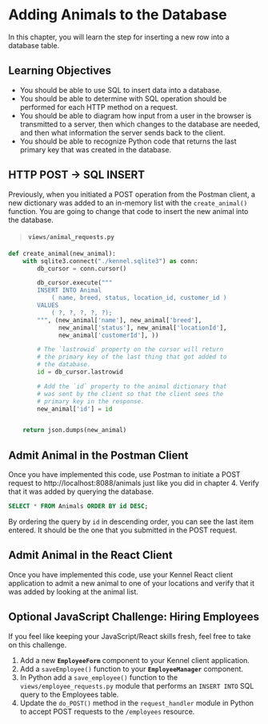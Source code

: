 # Adding Animals to the Database

In this chapter, you will learn the step for inserting a new row into a database table.

## Learning Objectives

* You should be able to use SQL to insert data into a database.
* You should be able to determine with SQL operation should be performed for each HTTP method on a request.
* You should be able to diagram how input from a user in the browser is transmitted to a server, then which changes to the database are needed, and then what information the server sends back to the client.
* You should be able to recognize Python code that returns the last primary key that was created in the database.

## HTTP POST -> SQL INSERT

Previously, when you initiated a POST operation from the Postman client, a new dictionary was added to an in-memory list with the `create_animal()` function. You are going to change that code to insert the new animal into the database.

> #### `views/animal_requests.py`

```py
def create_animal(new_animal):
    with sqlite3.connect("./kennel.sqlite3") as conn:
        db_cursor = conn.cursor()

        db_cursor.execute("""
        INSERT INTO Animal
            ( name, breed, status, location_id, customer_id )
        VALUES
            ( ?, ?, ?, ?, ?);
        """, (new_animal['name'], new_animal['breed'],
              new_animal['status'], new_animal['locationId'],
              new_animal['customerId'], ))

        # The `lastrowid` property on the cursor will return
        # the primary key of the last thing that got added to
        # the database.
        id = db_cursor.lastrowid

        # Add the `id` property to the animal dictionary that
        # was sent by the client so that the client sees the
        # primary key in the response.
        new_animal['id'] = id


    return json.dumps(new_animal)
```

## Admit Animal in the Postman Client

Once you have implemented this code, use Postman to initiate a POST request to http://localhost:8088/animals just like you did in chapter 4. Verify that it was added by querying the database.

```sql
SELECT * FROM Animals ORDER BY id DESC;
```

By ordering the query by `id` in descending order, you can see the last item entered. It should be the one that you submitted in the POST request.

## Admit Animal in the React Client

Once you have implemented this code, use your Kennel React client application to admit a new animal to one of your locations and verify that it was added by looking at the animal list.

## Optional JavaScript Challenge: Hiring Employees

If you feel like keeping your JavaScript/React skills fresh, feel free to take on this challenge.

1. Add a new **`EmployeeForm`** component to your Kennel client application.
1. Add a `saveEmployee()` function to your **`EmployeeManager`** component.
1. In Python add a `save_employee()` function to the `views/employee_requests.py` module that performs an `INSERT INTO` SQL query to the Employees table.
1. Update the `do_POST()` method in the `request_handler` module in Python to accept POST requests to the `/employees` resource.
